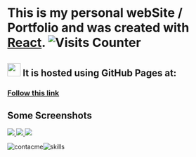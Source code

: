 # This is my personal webSite / Portfolio and was created with [React](https://github.com/facebook/create-react-app).  ![Visits Counter](https://enuvpj5cvbk9f9f.m.pipedream.net)

## <img src="https://github.com/larts85/lianelartiles/blob/master/src/images/logos/light-imadev.svg" width="30px" height='30px'/>  It is hosted using GitHub Pages at:

### [Follow this link](https://larts85.github.io/lianelartiles)

## Some Screenshots

<a href="https://larts85.github.io/lianelartiles/#/">
  <img src="https://user-images.githubusercontent.com/68341136/113426173-749af300-93a9-11eb-9098-eefbba7477bc.png" />
</a>

<a href="https://larts85.github.io/lianelartiles/#/education">
  <img src="https://user-images.githubusercontent.com/68341136/113426302-a57b2800-93a9-11eb-8806-80e9a1e84891.png" />
</a>

<a href="https://larts85.github.io/lianelartiles/#/projects">
  <img src="https://user-images.githubusercontent.com/68341136/113435054-75875100-93b8-11eb-92ed-9de6ebf7a8de.png" />
</a>

![contacme](https://user-images.githubusercontent.com/68341136/113435725-c8153d00-93b9-11eb-8b0b-a786c0c9b2de.png)![skills](https://user-images.githubusercontent.com/68341136/113435259-d0b94380-93b8-11eb-8f12-3e3ac8f1bcea.png)
